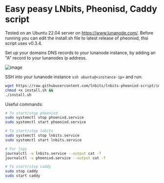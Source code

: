 # Easy peasy LNbits, Pheonisd, Caddy script

Tested on an Ubuntu 22.04 server on https://www.lunanode.com/. Before running you can edit the install.sh file to latest release of pheonixd, thsi script uses v0.3.4.

Set up your domains DNS records to your lunanode instance, by adding an "A" record to your lunanodes ip address.

![image](https://github.com/user-attachments/assets/67451a4e-46eb-46ff-896f-8b20739bbca6)

SSH into your lunanode instance `ssh ubuntu@<instance-ip>` and run:
```sh
wget https://raw.githubusercontent.com/lnbits/lnbits-pheonixd-script/install.sh &&
chmod +x install.sh &&
./install.sh
```
Useful commands:
```sh
# To start/stop pheonixd
sudo systemctl stop phoenixd.service
sudo systemctl start phoenixd.service

# To start/stop lnbits
sudo systemctl stop lnbits.service
sudo systemctl start lnbits.service

# For logs
journalctl -u lnbits.service --output cat -f
journalctl -u phoenixd.service --output cat -f

# To start/stop caddy
sudo stop caddy
sudo start caddy
```

